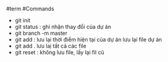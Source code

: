 #term
#Commands
 - git init
 - git status : ghi nhận thay đổi của dự án
 - git branch -m master 
 - git add : lưu lại thời điểm hiện tại của dự án lưu lại file dự án 
- git add .
lưu laị tất cả các file
- git reset : không lưu file, lấy lại fil cũ
